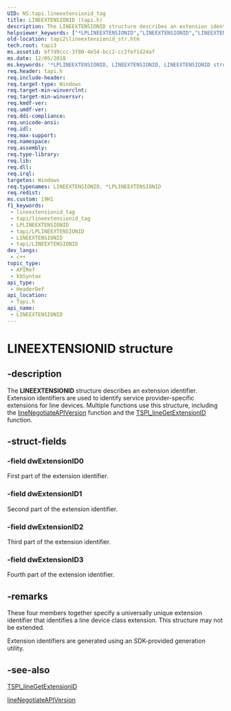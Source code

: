 ```yaml
---
UID: NS:tapi.lineextensionid_tag
title: LINEEXTENSIONID (tapi.h)
description: The LINEEXTENSIONID structure describes an extension identifier.
helpviewer_keywords: ["*LPLINEEXTENSIONID","LINEEXTENSIONID","LINEEXTENSIONID structure [TAPI 2.2]","LPLINEEXTENSIONID","LPLINEEXTENSIONID structure pointer [TAPI 2.2]","_tapi2_lineextensionid_str","tapi/LINEEXTENSIONID","tapi/LPLINEEXTENSIONID","tapi2.lineextensionid_str"]
old-location: tapi2\lineextensionid_str.htm
tech.root: tapi3
ms.assetid: bf7d9ccc-3f80-4e54-bcc2-cc2fef1d24af
ms.date: 12/05/2018
ms.keywords: '*LPLINEEXTENSIONID, LINEEXTENSIONID, LINEEXTENSIONID structure [TAPI 2.2], LPLINEEXTENSIONID, LPLINEEXTENSIONID structure pointer [TAPI 2.2], _tapi2_lineextensionid_str, tapi/LINEEXTENSIONID, tapi/LPLINEEXTENSIONID, tapi2.lineextensionid_str'
req.header: tapi.h
req.include-header: 
req.target-type: Windows
req.target-min-winverclnt: 
req.target-min-winversvr: 
req.kmdf-ver: 
req.umdf-ver: 
req.ddi-compliance: 
req.unicode-ansi: 
req.idl: 
req.max-support: 
req.namespace: 
req.assembly: 
req.type-library: 
req.lib: 
req.dll: 
req.irql: 
targetos: Windows
req.typenames: LINEEXTENSIONID, *LPLINEEXTENSIONID
req.redist: 
ms.custom: 19H1
f1_keywords:
 - lineextensionid_tag
 - tapi/lineextensionid_tag
 - LPLINEEXTENSIONID
 - tapi/LPLINEEXTENSIONID
 - LINEEXTENSIONID
 - tapi/LINEEXTENSIONID
dev_langs:
 - c++
topic_type:
 - APIRef
 - kbSyntax
api_type:
 - HeaderDef
api_location:
 - Tapi.h
api_name:
 - LINEEXTENSIONID
---
```


# LINEEXTENSIONID structure


## -description

The 
<b>LINEEXTENSIONID</b> structure describes an extension identifier. Extension identifiers are used to identify service provider-specific extensions for line devices. Multiple functions use this structure, including the 
<a href="/windows/desktop/api/tapi/nf-tapi-linenegotiateapiversion">lineNegotiateAPIVersion</a> function and the 
<a href="/windows/desktop/api/tspi/nf-tspi-tspi_linegetextensionid">TSPI_lineGetExtensionID</a> function.

## -struct-fields

### -field dwExtensionID0

First part of the extension identifier.

### -field dwExtensionID1

Second part of the extension identifier.

### -field dwExtensionID2

Third part of the extension identifier.

### -field dwExtensionID3

Fourth part of the extension identifier.

## -remarks

These four members together specify a universally unique extension identifier that identifies a line device class extension. This structure may not be extended.

Extension identifiers are generated using an SDK-provided generation utility.

## -see-also

<a href="/windows/desktop/api/tspi/nf-tspi-tspi_linegetextensionid">TSPI_lineGetExtensionID</a>



<a href="/windows/desktop/api/tapi/nf-tapi-linenegotiateapiversion">lineNegotiateAPIVersion</a>